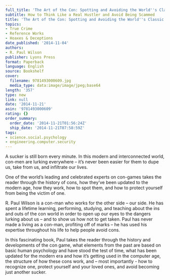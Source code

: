 ```yaml
---
full_title: 'The Art of the Con: Spotting and Avoiding the World''s Classic Scams'
subtitle: How to Think Like a Real Hustler and Avoid Being Scammed
title: 'The Art of the Con: Spotting and Avoiding the World''s Classic Scams'
topics:
- True Crime
- Reference Works
- Hoaxes & Deceptions
date_published: '2014-11-04'
authors:
- R. Paul Wilson
publisher: Lyons Press
format: Paperback
language: English
source: Bookshelf
cover:
  filename: 9781493000609.jpg
  media_type: data:image/image/jpeg;base64
length: '357'
type: new
link: null
date: '2014-11-21'
asin: '9781493000609'
rating: {}
order_summary:
  order_date: '2014-11-21T01:56:24Z'
  ship_date: '2014-11-21T07:58:59Z'
tags:
- science.social.psychology
- engineering.computer.security
---
```

A sucker is still born every minute. In this modern and interconnected world, con-men are lurking everywhere – it’s never been easier for them to dupe us, take from us, and infiltrate our lives.

One of the world’s leading and celebrated experts on con-games takes the reader through the history of cons, how they’ve been updated to the modern age, how they work, how to spot them, and how to protect yourself from being the victim of one.

R. Paul Wilson is a con-man who works for the other side – our side. He has spent a lifetime learning, performing, studying, and teaching about the ins and outs of the con world in order to open up our eyes to the dangers lurking about us – and to show us how not to get taken. Paul has never made a living as a con-man, profiting off of marks – he has used his expertise throughout his life to help people avoid cons.

In this fascinating book, Paul takes the reader through the history and developments of the con game, what elements from the past are based on basic human psychology and have stood the test of time, what has been updated for the modern era and how it’s getting used in the computer age, the structure of how these cons work, and – most importantly - how to recognize one, protect yourself and your loved ones, and avoid becoming just another sucker.
